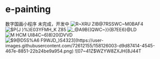 # e-painting
数字国画小程序
未完成，开发中
![R~XRU ZIB@7RSSWC~M0BAF4](https://user-images.githubusercontent.com/72612155/158125912-154eef48-f66a-4665-a945-6d3f6406d2f8.png)
![$P{J` }`%}E03YFMH_K Z85](https://user-images.githubusercontent.com/72612155/158125944-d2bae920-e910-42ae-82a0-4b202df12ee3.png)
![_@A9B{(QWC~}}{B7EE6}@LD](https://user-images.githubusercontent.com/72612155/158125951-9db1ba34-cdf1-4e11-a774-d001e3fbaa13.png)
![M HCM UI84C~6)8)20(DVVD](https://user-images.githubusercontent.com/72612155/158125967-1a11abef-9612-451f-b2c7-bfa7d3a5842a.png)
![$`9@D5S%A6 F9WJD_}S4323](https://user-images.githubusercontent.com/72612155/158126003-d9d87414-4545-467e-8851-22b24be9a954.png)
![07~41Z$WZYW8ZXJH{8J4`4T](https://user-images.githubusercontent.com/72612155/158126021-980c146d-3397-45d5-983d-a40b48298d21.png)
